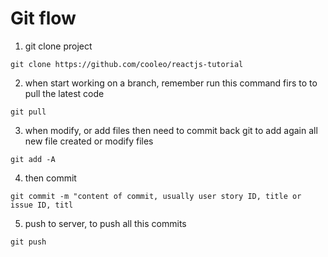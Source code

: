 # Git flow
1. git clone project
 ```
 git clone https://github.com/cooleo/reactjs-tutorial
 ```
2. when start working on a branch, remember run this command firs to
   to pull the latest code 
``` 
git pull 

```

3. when modify, or add files then need to commit back git
   to add again all new file created or modify files 
```
git add -A 
```

4. then commit

```
git commit -m "content of commit, usually user story ID, title or issue ID, titl

```

5. push to server, to push all this commits 

```
git push

```
